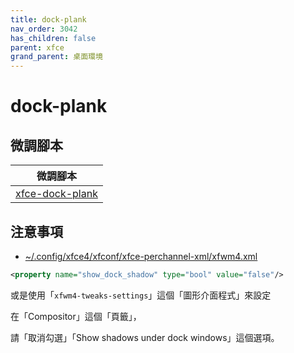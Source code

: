 ```yaml
---
title: dock-plank
nav_order: 3042
has_children: false
parent: xfce
grand_parent: 桌面環境
---
```



# dock-plank


## 微調腳本

| 微調腳本 |
| --- |
| [xfce-dock-plank](https://github.com/samwhelp/note-about-ubuntu/tree/gh-pages/_demo/adjustment/de/xfce/part/xfce-dock-plank) |


## 注意事項

* [~/.config/xfce4/xfconf/xfce-perchannel-xml/xfwm4.xml](https://github.com/samwhelp/note-about-ubuntu/blob/gh-pages/_demo/adjustment/de/xfce/full/xfce-adjustment/config/xfce4/xfconf/xfce-perchannel-xml/xfwm4.xml#L51)

``` xml
<property name="show_dock_shadow" type="bool" value="false"/>
```


或是使用「`xfwm4-tweaks-settings`」這個「圖形介面程式」來設定

在「Compositor」這個「頁籤」，

請「取消勾選」「Show shadows under dock windows」這個選項。
